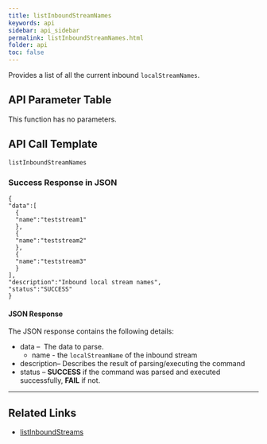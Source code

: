 ```yaml
---
title: listInboundStreamNames
keywords: api
sidebar: api_sidebar
permalink: listInboundStreamNames.html
folder: api
toc: false
---
```


Provides a list of all the current inbound `localStreamNames`.



## API Parameter Table

This function has no parameters.



## API Call Template

``` 
listInboundStreamNames
```



### Success Response in JSON

``` 
{
"data":[
  {
  "name":"teststream1"
  },
  {
  "name":"teststream2"
  },
  {
  "name":"teststream3"
  }
],
"description":"Inbound local stream names",
"status":"SUCCESS"
}
```



#### JSON Response

The JSON response contains the following details:

- data –  The data to parse.
  - name - the `localStreamName` of the inbound stream
- description– Describes the result of parsing/executing the command
- status – **SUCCESS** if the command was parsed and executed successfully, **FAIL** if not.

------

## **Related Links**

- [listInboundStreams](api_listInboundStreams.html)